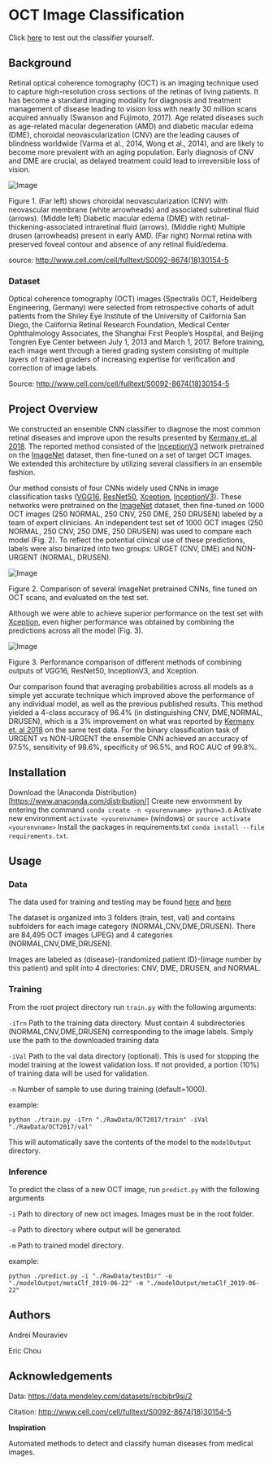 ﻿# OCT Image Classification

Click [here](https://oct.eigenvolution.com/) to test out the classifier yourself.

## Background

Retinal optical coherence tomography (OCT) is an imaging technique used to capture high-resolution cross sections of the retinas of living patients. It has become a standard imaging modality for diagnosis and treatment management of disease leading to vision loss with nearly 30 million scans acquired annually (Swanson and Fujimoto, 2017). Age related diseases such as age-related macular degeneration (AMD) and diabetic macular edema (DME), choroidal neovascularization (CNV) are the leading causes of blindness worldwide (Varma et al., 2014, Wong et al., 2014), and are likely to become more prevalent with an aging population. Early diagnosis of CNV and DME are crucial, as delayed treatment could lead to irreversible loss of vision.

![Image](https://github.com/amourav/OCT-Image-Classification/blob/master/readMeImgs/oct.jpg)

Figure 1. (Far left) shows choroidal neovascularization (CNV) with neovascular membrane (white arrowheads) and associated subretinal fluid (arrows). (Middle left) Diabetic macular edema (DME) with retinal-thickening-associated intraretinal fluid (arrows). (Middle right) Multiple drusen (arrowheads) present in early AMD. (Far right) Normal retina with preserved foveal contour and absence of any retinal fluid/edema.

source: http://www.cell.com/cell/fulltext/S0092-8674(18)30154-5


### Dataset

Optical coherence tomography (OCT) images (Spectralis OCT, Heidelberg Engineering, Germany) were selected from retrospective cohorts of adult patients from the Shiley Eye Institute of the University of California San Diego, the California Retinal Research Foundation, Medical Center Ophthalmology Associates, the Shanghai First People’s Hospital, and Beijing Tongren Eye Center between July 1, 2013 and March 1, 2017. Before training, each image went through a tiered grading system consisting of multiple layers of trained graders of increasing expertise for verification and correction of image labels. 

Source: http://www.cell.com/cell/fulltext/S0092-8674(18)30154-5


## Project Overview

We constructed an ensemble CNN classifier to diagnose the most common retinal diseases and improve upon the results presented by [Kermany et. al 2018](https://www.cell.com/cell/fulltext/S0092-8674(18)30154-5). The reported method consisted of the [InceptionV3](https://arxiv.org/abs/1512.00567) network pretrained on the [ImageNet](http://www.image-net.org/) dataset, then fine-tuned on a set of target OCT images. We extended this architecture by utilizing several classifiers in an ensemble fashion.

Our method consists of four CNNs widely used CNNs in image classification tasks ([VGG16](https://arxiv.org/abs/1409.1556), [ResNet50](https://arxiv.org/abs/1512.03385), [Xception](https://arxiv.org/abs/1610.02357), [InceptionV3](https://arxiv.org/abs/1512.00567)). These networks were pretrained on the [ImageNet](http://www.image-net.org/) dataset, then fine-tuned on 1000 OCT images (250 NORMAL, 250 CNV, 250 DME, 250 DRUSEN) labeled by a team of expert clinicians. An independent test set of 1000 OCT images (250 NORMAL, 250 CNV, 250 DME, 250 DRUSEN) was used to compare each model (Fig. 2). To reflect the potential clinical use of these predictions, labels were also binarized into two groups: URGET (CNV, DME) and NON-URGENT (NORMAL, DRUSEN).

![Image](https://github.com/amourav/OCT-Image-Classification/blob/master/readMeImgs/comparison.png)

Figure 2. Comparison of several ImageNet pretrained CNNs, fine tuned on OCT scans, and evaluated on the test set.


Although we were able to achieve superior performance on the test set with [Xception](https://arxiv.org/abs/1610.02357), even higher performance was obtained by combining the predictions across all the model (Fig. 3).

![Image](https://github.com/amourav/OCT-Image-Classification/blob/master/readMeImgs/meta.png)

Figure 3. Performance comparison of different methods of combining outputs of VGG16, ResNet50, InceptionV3, and Xception.


Our comparison found that averaging probabilities across all models as a simple yet accurate technique which improved above the performance of any individual model, as well as the previous published results. This method yielded a 4-class accuracy of 96.4% (in distinguishing CNV, DME,NORMAL, DRUSEN), which is a 3% improvement on what was reported by [Kermany et. al 2018](https://www.cell.com/cell/fulltext/S0092-8674(18)30154-5) on the same test data. For the binary classification task of URGENT vs NON-URGENT the ensemble CNN achieved an accuracy of 97.5%, sensitivity of 98.6%, specificity of 96.5%, and ROC AUC of 99.8%. 


## Installation

Download the (Anaconda Distribution)[https://www.anaconda.com/distribution/]
Create new envornment by entering the command `conda create -n <yourenvname> python=3.6`
Activate new environment `activate <yourenvname>` (windows) or `source activate <yourenvname>`
Install the packages in requirements.txt `conda install --file requirements.txt`.

## Usage

### Data

The data used for training and testing may be found [here](https://data.mendeley.com/datasets/rscbjbr9sj/2) and [here](https://www.kaggle.com/paultimothymooney/kermany2018)

The dataset is organized into 3 folders (train, test, val) and contains subfolders for each image category (NORMAL,CNV,DME,DRUSEN). There are 84,495 OCT images (JPEG) and 4 categories (NORMAL,CNV,DME,DRUSEN).

Images are labeled as (disease)-(randomized patient ID)-(image number by this patient) and split into 4 directories: CNV, DME, DRUSEN, and NORMAL.

### Training

From the root project directory run `train.py` with the following arguments:

`-iTrn` Path to the training data directory. Must contain 4 subdirectories (NORMAL,CNV,DME,DRUSEN) corresponding to the image labels. Simply use the path to the downloaded training data

`-iVal` Path to the val data directory (optional). This is used for stopping the model training at the lowest validation loss. If not provided, a portion (10%) of training data will be used for validation.

`-n` Number of sample to use during training (default=1000).


example:
```
python ./train.py -iTrn "./RawData/OCT2017/train" -iVal "./RawData/OCT2017/val"
```


This will automatically save the contents of the model to the `modelOutput` directory.

### Inference

To predict the class of a new OCT image, run `predict.py` with the following arguments

`-i` Path to directory of new oct images. Images must be in the root folder.


`-o` Path to directory where output will be generated.


`-m` Path to trained model directory.

example:
```
python ./predict.py -i "./RawData/testDir" -o "./modelOutput/metaClf_2019-06-22" -m "./modelOutput/metaClf_2019-06-22"
```



## Authors

Andrei Mouraviev

Eric Chou


## Acknowledgements

Data: https://data.mendeley.com/datasets/rscbjbr9sj/2

Citation: http://www.cell.com/cell/fulltext/S0092-8674(18)30154-5

**Inspiration**

Automated methods to detect and classify human diseases from medical images.
